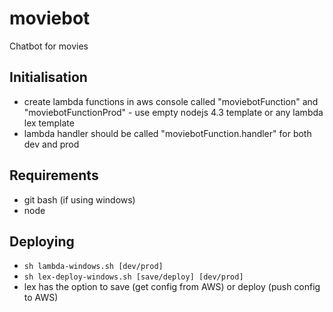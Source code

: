 # moviebot
Chatbot for movies

## Initialisation

- create lambda functions in aws console called "moviebotFunction" and "moviebotFunctionProd" - use empty nodejs 4.3 template or any lambda lex template
- lambda handler should be called "moviebotFunction.handler" for both dev and prod

## Requirements
- git bash (if using windows)
- node

## Deploying
- `sh lambda-windows.sh [dev/prod]`
- `sh lex-deploy-windows.sh [save/deploy] [dev/prod]`
- lex has the option to save (get config from AWS) or deploy (push config to AWS)

